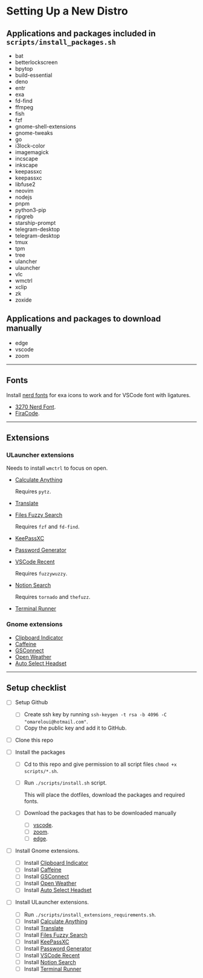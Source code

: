 # Setting Up a New Distro

## Applications and packages included in `scripts/install_packages.sh`

- bat
- betterlockscreen
- bpytop
- build-essential
- deno
- entr
- exa
- fd-find
- ffmpeg
- fish
- fzf
- gnome-shell-extensions
- gnome-tweaks
- go
- i3lock-color
- imagemagick
- incscape
- inkscape
- keepassxc
- keepassxc
- libfuse2
- neovim
- nodejs
- pnpm
- python3-pip
- ripgreb
- starship-prompt
- telegram-desktop
- telegram-desktop
- tmux
- tpm
- tree
- ulancher
- ulauncher
- vlc
- wmctrl
- xclip
- zk
- zoxide

## Applications and packages to download manually

- edge
- vscode
- zoom

---

## Fonts

Install [nerd fonts](https://www.nerdfonts.com/) for exa icons to work and for
VSCode font with ligatures.

- [3270 Nerd Font](https://github.com/ryanoasis/nerd-fonts/releases/download/v2.2.2/3270.zip).
- [FiraCode](https://github.com/ryanoasis/nerd-fonts/releases/download/v2.2.2/FiraCode.zip).

---

## Extensions

### ULauncher extensions

Needs to install `wmctrl` to focus on open.

- [Calculate Anything](https://github.com/tchar/ulauncher-albert-calculate-anything)

  Requires `pytz`.

- [Translate](https://github.com/manahter/ulauncher-translate)
- [Files Fuzzy Search](https://github.com/hillaryychan/ulauncher-fzf)

  Requires `fzf` and `fd-find`.

- [KeePassXC](https://github.com/pbkhrv/ulauncher-keepassxc)
- [Password Generator](https://github.com/rkarami/ulauncher-password-generator)
- [VSCode Recent](https://github.com/plibither8/ulauncher-vscode-recent)

  Requires `fuzzywuzzy`.

- [Notion Search](https://github.com/hakonmh/ulauncher-notion-search)

  Requires `tornado` and `thefuzz`.

- [Terminal Runner](https://ext.ulauncher.io/-/github-lighttigerxiv-ulauncher-terminal-runner-extension)

### Gnome extensions

- [Clipboard Indicator](https://extensions.gnome.org/extension/779/clipboard-indicator/)
- [Caffeine](https://extensions.gnome.org/extension/517/caffeine/)
- [GSConnect](https://extensions.gnome.org/extension/1319/gsconnect/)
- [Open Weather](https://extensions.gnome.org/extension/750/openweather/)
- [Auto Select Headset](https://extensions.gnome.org/extension/3928/auto-select-headset/)

---

## Setup checklist

- [ ] Setup Github
  - [ ] Create ssh key by running
        `ssh-keygen -t rsa -b 4096 -C "omareloui@hotmail.com"`.
  - [ ] Copy the public key and add it to GitHub.

- [ ] Clone this repo

- [ ] Install the packages
  - [ ] Cd to this repo and give permission to all script files
        `chmod +x scripts/*.sh`.
  - [ ] Run `./scripts/install.sh` script.

    This will place the dotfiles, download the packages and required fonts.

  - [ ] Download the packages that has to be downloaded manually
    - [ ] [vscode](https://code.visualstudio.com/download).
    - [ ] [zoom](https://zoom.us/download?os=linux).
    - [ ] [edge](https://www.microsoft.com/en-us/edge/download?form=MA13FJ).

- [ ] Install Gnome extensions.
  - [ ] Install
        [Clipboard Indicator](https://extensions.gnome.org/extension/779/clipboard-indicator/)
  - [ ] Install [Caffeine](https://extensions.gnome.org/extension/517/caffeine/)
  - [ ] Install
        [GSConnect](https://extensions.gnome.org/extension/1319/gsconnect/)
  - [ ] Install
        [Open Weather](https://extensions.gnome.org/extension/750/openweather/)
  - [ ] Install
        [Auto Select Headset](https://extensions.gnome.org/extension/3928/auto-select-headset/)

- [ ] Install ULauncher extensions.
  - [ ] Run `./scripts/install_extensions_requirements.sh`.
  - [ ] Install
        [Calculate Anything](https://github.com/tchar/ulauncher-albert-calculate-anything)
  - [ ] Install [Translate](https://github.com/manahter/ulauncher-translate)
  - [ ] Install
        [Files Fuzzy Search](https://github.com/hillaryychan/ulauncher-fzf)
  - [ ] Install [KeePassXC](https://github.com/pbkhrv/ulauncher-keepassxc)
  - [ ] Install
        [Password Generator](https://github.com/rkarami/ulauncher-password-generator)
  - [ ] Install
        [VSCode Recent](https://github.com/plibither8/ulauncher-vscode-recent)
  - [ ] Install
        [Notion Search](https://github.com/hakonmh/ulauncher-notion-search)
  - [ ] Install
        [Terminal Runner](https://ext.ulauncher.io/-/github-lighttigerxiv-ulauncher-terminal-runner-extension)
